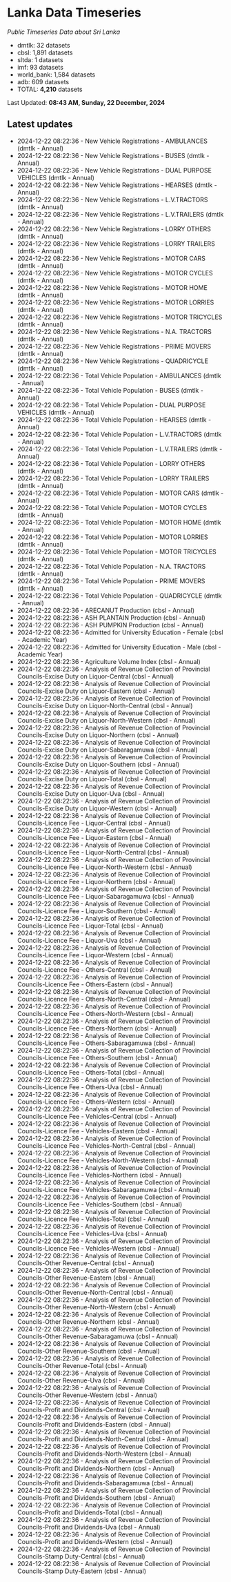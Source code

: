 # Lanka Data Timeseries
*Public Timeseries Data about Sri Lanka*

* dmtlk: 32 datasets
* cbsl: 1,891 datasets
* sltda: 1 datasets
* imf: 93 datasets
* world_bank: 1,584 datasets
* adb: 609 datasets
* TOTAL: **4,210** datasets

Last Updated: **08:43 AM, Sunday, 22 December, 2024**

## Latest updates

* 2024-12-22 08:22:36 - New Vehicle Registrations - AMBULANCES (dmtlk - Annual)
* 2024-12-22 08:22:36 - New Vehicle Registrations - BUSES (dmtlk - Annual)
* 2024-12-22 08:22:36 - New Vehicle Registrations - DUAL PURPOSE VEHICLES (dmtlk - Annual)
* 2024-12-22 08:22:36 - New Vehicle Registrations - HEARSES (dmtlk - Annual)
* 2024-12-22 08:22:36 - New Vehicle Registrations - L.V.TRACTORS (dmtlk - Annual)
* 2024-12-22 08:22:36 - New Vehicle Registrations - L.V.TRAILERS (dmtlk - Annual)
* 2024-12-22 08:22:36 - New Vehicle Registrations - LORRY OTHERS (dmtlk - Annual)
* 2024-12-22 08:22:36 - New Vehicle Registrations - LORRY TRAILERS (dmtlk - Annual)
* 2024-12-22 08:22:36 - New Vehicle Registrations - MOTOR CARS (dmtlk - Annual)
* 2024-12-22 08:22:36 - New Vehicle Registrations - MOTOR CYCLES (dmtlk - Annual)
* 2024-12-22 08:22:36 - New Vehicle Registrations - MOTOR HOME (dmtlk - Annual)
* 2024-12-22 08:22:36 - New Vehicle Registrations - MOTOR LORRIES (dmtlk - Annual)
* 2024-12-22 08:22:36 - New Vehicle Registrations - MOTOR TRICYCLES (dmtlk - Annual)
* 2024-12-22 08:22:36 - New Vehicle Registrations - N.A. TRACTORS (dmtlk - Annual)
* 2024-12-22 08:22:36 - New Vehicle Registrations - PRIME MOVERS (dmtlk - Annual)
* 2024-12-22 08:22:36 - New Vehicle Registrations - QUADRICYCLE (dmtlk - Annual)
* 2024-12-22 08:22:36 - Total Vehicle Population - AMBULANCES (dmtlk - Annual)
* 2024-12-22 08:22:36 - Total Vehicle Population - BUSES (dmtlk - Annual)
* 2024-12-22 08:22:36 - Total Vehicle Population - DUAL PURPOSE VEHICLES (dmtlk - Annual)
* 2024-12-22 08:22:36 - Total Vehicle Population - HEARSES (dmtlk - Annual)
* 2024-12-22 08:22:36 - Total Vehicle Population - L.V.TRACTORS (dmtlk - Annual)
* 2024-12-22 08:22:36 - Total Vehicle Population - L.V.TRAILERS (dmtlk - Annual)
* 2024-12-22 08:22:36 - Total Vehicle Population - LORRY OTHERS (dmtlk - Annual)
* 2024-12-22 08:22:36 - Total Vehicle Population - LORRY TRAILERS (dmtlk - Annual)
* 2024-12-22 08:22:36 - Total Vehicle Population - MOTOR CARS (dmtlk - Annual)
* 2024-12-22 08:22:36 - Total Vehicle Population - MOTOR CYCLES (dmtlk - Annual)
* 2024-12-22 08:22:36 - Total Vehicle Population - MOTOR HOME (dmtlk - Annual)
* 2024-12-22 08:22:36 - Total Vehicle Population - MOTOR LORRIES (dmtlk - Annual)
* 2024-12-22 08:22:36 - Total Vehicle Population - MOTOR TRICYCLES (dmtlk - Annual)
* 2024-12-22 08:22:36 - Total Vehicle Population - N.A. TRACTORS (dmtlk - Annual)
* 2024-12-22 08:22:36 - Total Vehicle Population - PRIME MOVERS (dmtlk - Annual)
* 2024-12-22 08:22:36 - Total Vehicle Population - QUADRICYCLE (dmtlk - Annual)
* 2024-12-22 08:22:36 - ARECANUT Production (cbsl - Annual)
* 2024-12-22 08:22:36 - ASH PLANTAIN Production (cbsl - Annual)
* 2024-12-22 08:22:36 - ASH PUMPKIN Production (cbsl - Annual)
* 2024-12-22 08:22:36 - Admitted for University Education - Female (cbsl - Academic Year)
* 2024-12-22 08:22:36 - Admitted for University Education - Male (cbsl - Academic Year)
* 2024-12-22 08:22:36 - Agriculture Volume Index (cbsl - Annual)
* 2024-12-22 08:22:36 - Analysis of Revenue Collection of Provincial Councils-Excise Duty on Liquor-Central (cbsl - Annual)
* 2024-12-22 08:22:36 - Analysis of Revenue Collection of Provincial Councils-Excise Duty on Liquor-Eastern (cbsl - Annual)
* 2024-12-22 08:22:36 - Analysis of Revenue Collection of Provincial Councils-Excise Duty on Liquor-North-Central (cbsl - Annual)
* 2024-12-22 08:22:36 - Analysis of Revenue Collection of Provincial Councils-Excise Duty on Liquor-North-Western (cbsl - Annual)
* 2024-12-22 08:22:36 - Analysis of Revenue Collection of Provincial Councils-Excise Duty on Liquor-Northern (cbsl - Annual)
* 2024-12-22 08:22:36 - Analysis of Revenue Collection of Provincial Councils-Excise Duty on Liquor-Sabaragamuwa (cbsl - Annual)
* 2024-12-22 08:22:36 - Analysis of Revenue Collection of Provincial Councils-Excise Duty on Liquor-Southern (cbsl - Annual)
* 2024-12-22 08:22:36 - Analysis of Revenue Collection of Provincial Councils-Excise Duty on Liquor-Total (cbsl - Annual)
* 2024-12-22 08:22:36 - Analysis of Revenue Collection of Provincial Councils-Excise Duty on Liquor-Uva (cbsl - Annual)
* 2024-12-22 08:22:36 - Analysis of Revenue Collection of Provincial Councils-Excise Duty on Liquor-Western (cbsl - Annual)
* 2024-12-22 08:22:36 - Analysis of Revenue Collection of Provincial Councils-Licence Fee - Liquor-Central (cbsl - Annual)
* 2024-12-22 08:22:36 - Analysis of Revenue Collection of Provincial Councils-Licence Fee - Liquor-Eastern (cbsl - Annual)
* 2024-12-22 08:22:36 - Analysis of Revenue Collection of Provincial Councils-Licence Fee - Liquor-North-Central (cbsl - Annual)
* 2024-12-22 08:22:36 - Analysis of Revenue Collection of Provincial Councils-Licence Fee - Liquor-North-Western (cbsl - Annual)
* 2024-12-22 08:22:36 - Analysis of Revenue Collection of Provincial Councils-Licence Fee - Liquor-Northern (cbsl - Annual)
* 2024-12-22 08:22:36 - Analysis of Revenue Collection of Provincial Councils-Licence Fee - Liquor-Sabaragamuwa (cbsl - Annual)
* 2024-12-22 08:22:36 - Analysis of Revenue Collection of Provincial Councils-Licence Fee - Liquor-Southern (cbsl - Annual)
* 2024-12-22 08:22:36 - Analysis of Revenue Collection of Provincial Councils-Licence Fee - Liquor-Total (cbsl - Annual)
* 2024-12-22 08:22:36 - Analysis of Revenue Collection of Provincial Councils-Licence Fee - Liquor-Uva (cbsl - Annual)
* 2024-12-22 08:22:36 - Analysis of Revenue Collection of Provincial Councils-Licence Fee - Liquor-Western (cbsl - Annual)
* 2024-12-22 08:22:36 - Analysis of Revenue Collection of Provincial Councils-Licence Fee - Others-Central (cbsl - Annual)
* 2024-12-22 08:22:36 - Analysis of Revenue Collection of Provincial Councils-Licence Fee - Others-Eastern (cbsl - Annual)
* 2024-12-22 08:22:36 - Analysis of Revenue Collection of Provincial Councils-Licence Fee - Others-North-Central (cbsl - Annual)
* 2024-12-22 08:22:36 - Analysis of Revenue Collection of Provincial Councils-Licence Fee - Others-North-Western (cbsl - Annual)
* 2024-12-22 08:22:36 - Analysis of Revenue Collection of Provincial Councils-Licence Fee - Others-Northern (cbsl - Annual)
* 2024-12-22 08:22:36 - Analysis of Revenue Collection of Provincial Councils-Licence Fee - Others-Sabaragamuwa (cbsl - Annual)
* 2024-12-22 08:22:36 - Analysis of Revenue Collection of Provincial Councils-Licence Fee - Others-Southern (cbsl - Annual)
* 2024-12-22 08:22:36 - Analysis of Revenue Collection of Provincial Councils-Licence Fee - Others-Total (cbsl - Annual)
* 2024-12-22 08:22:36 - Analysis of Revenue Collection of Provincial Councils-Licence Fee - Others-Uva (cbsl - Annual)
* 2024-12-22 08:22:36 - Analysis of Revenue Collection of Provincial Councils-Licence Fee - Others-Western (cbsl - Annual)
* 2024-12-22 08:22:36 - Analysis of Revenue Collection of Provincial Councils-Licence Fee - Vehicles-Central (cbsl - Annual)
* 2024-12-22 08:22:36 - Analysis of Revenue Collection of Provincial Councils-Licence Fee - Vehicles-Eastern (cbsl - Annual)
* 2024-12-22 08:22:36 - Analysis of Revenue Collection of Provincial Councils-Licence Fee - Vehicles-North-Central (cbsl - Annual)
* 2024-12-22 08:22:36 - Analysis of Revenue Collection of Provincial Councils-Licence Fee - Vehicles-North-Western (cbsl - Annual)
* 2024-12-22 08:22:36 - Analysis of Revenue Collection of Provincial Councils-Licence Fee - Vehicles-Northern (cbsl - Annual)
* 2024-12-22 08:22:36 - Analysis of Revenue Collection of Provincial Councils-Licence Fee - Vehicles-Sabaragamuwa (cbsl - Annual)
* 2024-12-22 08:22:36 - Analysis of Revenue Collection of Provincial Councils-Licence Fee - Vehicles-Southern (cbsl - Annual)
* 2024-12-22 08:22:36 - Analysis of Revenue Collection of Provincial Councils-Licence Fee - Vehicles-Total (cbsl - Annual)
* 2024-12-22 08:22:36 - Analysis of Revenue Collection of Provincial Councils-Licence Fee - Vehicles-Uva (cbsl - Annual)
* 2024-12-22 08:22:36 - Analysis of Revenue Collection of Provincial Councils-Licence Fee - Vehicles-Western (cbsl - Annual)
* 2024-12-22 08:22:36 - Analysis of Revenue Collection of Provincial Councils-Other Revenue-Central (cbsl - Annual)
* 2024-12-22 08:22:36 - Analysis of Revenue Collection of Provincial Councils-Other Revenue-Eastern (cbsl - Annual)
* 2024-12-22 08:22:36 - Analysis of Revenue Collection of Provincial Councils-Other Revenue-North-Central (cbsl - Annual)
* 2024-12-22 08:22:36 - Analysis of Revenue Collection of Provincial Councils-Other Revenue-North-Western (cbsl - Annual)
* 2024-12-22 08:22:36 - Analysis of Revenue Collection of Provincial Councils-Other Revenue-Northern (cbsl - Annual)
* 2024-12-22 08:22:36 - Analysis of Revenue Collection of Provincial Councils-Other Revenue-Sabaragamuwa (cbsl - Annual)
* 2024-12-22 08:22:36 - Analysis of Revenue Collection of Provincial Councils-Other Revenue-Southern (cbsl - Annual)
* 2024-12-22 08:22:36 - Analysis of Revenue Collection of Provincial Councils-Other Revenue-Total (cbsl - Annual)
* 2024-12-22 08:22:36 - Analysis of Revenue Collection of Provincial Councils-Other Revenue-Uva (cbsl - Annual)
* 2024-12-22 08:22:36 - Analysis of Revenue Collection of Provincial Councils-Other Revenue-Western (cbsl - Annual)
* 2024-12-22 08:22:36 - Analysis of Revenue Collection of Provincial Councils-Profit and Dividends-Central (cbsl - Annual)
* 2024-12-22 08:22:36 - Analysis of Revenue Collection of Provincial Councils-Profit and Dividends-Eastern (cbsl - Annual)
* 2024-12-22 08:22:36 - Analysis of Revenue Collection of Provincial Councils-Profit and Dividends-North-Central (cbsl - Annual)
* 2024-12-22 08:22:36 - Analysis of Revenue Collection of Provincial Councils-Profit and Dividends-North-Western (cbsl - Annual)
* 2024-12-22 08:22:36 - Analysis of Revenue Collection of Provincial Councils-Profit and Dividends-Northern (cbsl - Annual)
* 2024-12-22 08:22:36 - Analysis of Revenue Collection of Provincial Councils-Profit and Dividends-Sabaragamuwa (cbsl - Annual)
* 2024-12-22 08:22:36 - Analysis of Revenue Collection of Provincial Councils-Profit and Dividends-Southern (cbsl - Annual)
* 2024-12-22 08:22:36 - Analysis of Revenue Collection of Provincial Councils-Profit and Dividends-Total (cbsl - Annual)
* 2024-12-22 08:22:36 - Analysis of Revenue Collection of Provincial Councils-Profit and Dividends-Uva (cbsl - Annual)
* 2024-12-22 08:22:36 - Analysis of Revenue Collection of Provincial Councils-Profit and Dividends-Western (cbsl - Annual)
* 2024-12-22 08:22:36 - Analysis of Revenue Collection of Provincial Councils-Stamp Duty-Central (cbsl - Annual)
* 2024-12-22 08:22:36 - Analysis of Revenue Collection of Provincial Councils-Stamp Duty-Eastern (cbsl - Annual)